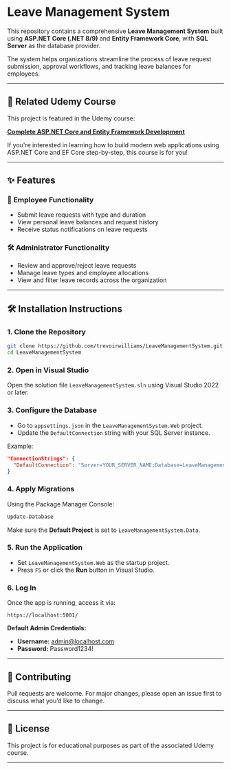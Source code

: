 # Leave Management System

This repository contains a comprehensive **Leave Management System** built using **ASP.NET Core (.NET 8/9)** and **Entity Framework Core**, with **SQL Server** as the database provider.

The system helps organizations streamline the process of leave request submission, approval workflows, and tracking leave balances for employees.

---

## 🔗 Related Udemy Course

This project is featured in the Udemy course:

**[Complete ASP.NET Core and Entity Framework Development](https://www.udemy.com/course/complete-aspnet-core-31-and-entity-framework-development/?referralCode=739749EF600855CEE34F)**

If you're interested in learning how to build modern web applications using ASP.NET Core and EF Core step-by-step, this course is for you!

---

## ✨ Features

### 👤 Employee Functionality
- Submit leave requests with type and duration
- View personal leave balances and request history
- Receive status notifications on leave requests

### 🛠️ Administrator Functionality
- Review and approve/reject leave requests
- Manage leave types and employee allocations
- View and filter leave records across the organization

---

## 🛠 Installation Instructions

### 1. Clone the Repository
```bash
git clone https://github.com/trevoirwilliams/LeaveManagementSystem.git
cd LeaveManagementSystem
```

### 2. Open in Visual Studio
Open the solution file `LeaveManagementSystem.sln` using Visual Studio 2022 or later.

### 3. Configure the Database
- Go to `appsettings.json` in the `LeaveManagementSystem.Web` project.
- Update the `DefaultConnection` string with your SQL Server instance.

Example:
```json
"ConnectionStrings": {
  "DefaultConnection": "Server=YOUR_SERVER_NAME;Database=LeaveManagement;Trusted_Connection=True;MultipleActiveResultSets=true"
}
```

### 4. Apply Migrations
Using the Package Manager Console:
```powershell
Update-Database
```

Make sure the **Default Project** is set to `LeaveManagementSystem.Data`.

### 5. Run the Application
- Set `LeaveManagementSystem.Web` as the startup project.
- Press `F5` or click the **Run** button in Visual Studio.

### 6. Log In
Once the app is running, access it via:

```
https://localhost:5001/
```

**Default Admin Credentials:**
- **Username:** admin@localhost.com  
- **Password:** Password1234!

---

## 🙌 Contributing

Pull requests are welcome. For major changes, please open an issue first to discuss what you’d like to change.

---

## 📄 License

This project is for educational purposes as part of the associated Udemy course.

---

